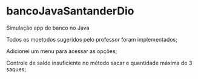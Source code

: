 # bancoJavaSantanderDio
Simulação app de banco no Java


Todos os moetodos sugeridos pelo professor foram implementados;

Adicionei um menu para acessar as opções;

Controle de saldo insuficiente no método sacar e quantidade máxima de 3 saques;
